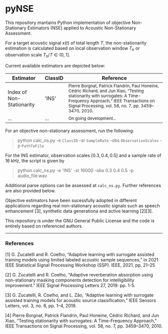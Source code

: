 # pyNSE

This repository mantains Python implementation of objective Non-Stationary Estimators (NSE) applied to Acoustic Non-Stationary Assessment.

For a target acoustic signal $x(t)$ of total length $T$, the non-stationarity estimation is calculated based on local observation window $T_h$ or observation scale $T_h/T \in (0,1]$.

Current available estimators are depicted below:


| Estimator  | ClassID | Reference |
| ------------- | ------------- | - |
| Index of Non-Stationarity  | 'INS'  | <sub>Pierre Borgnat, Patrick Flandrin, Paul Honeine, Cédric Richard, and Jun Xiao, “Testing stationarity with surrogates: A Time-Frequency Approach,” IEEE Transactions on Signal Processing, vol. 58, no. 7, pp. 3459–3470, 2010. <sup>|
| ...  | ...  | <sub> On going development... <sup> |


For an objective non-stationary assessment, run the following:
> python calc_ns.py -e `ClassID` -sr `SampleRate` -obs `ObservationScales` -p `PathToFile`

For the INS estimator, observation scales $[0.3, 0.4, 0.5]$ and a sample rate of $16$ kHz, the script is given by 

> python calc_ns.py -e 'INS' -sr 16000 -obs 0.3 0.4 0.5 -p audio_file.wav

Additional parse options can be assessed at `calc_ns.py`. 
Further references are also provided below.


Objective estimators have been sucessfully adopted in different applications regarding real non-stationary acoustic signals such as speech enhancement [3], synthetic data generationa and active learning [2][3].

This repository is under the GNU General Public License and the code is entirely based on referenced authors.

---
### References
[1] G. Zucatelli and R. Coelho, “Adaptive learning with surrogate assisted training models using limited labeled acoustic sample sequences,” in 2021 IEEE Statistical Signal Processing Workshop (SSP). IEEE, 2021, pp. 21–25

[2] G. Zucatelli and R. Coelho, "Adaptive reverberation absorption using non-stationary masking components detection for intelligibility improvement." IEEE Signal Processing Letters 27, 2019: pp. 1-5.

[3] G. Zucatelli, R. Coelho, and L. Zão, “Adaptive learning with surrogate assisted training models for acoustic source classification,” IEEE Sensors Letters, vol. 3, no. 6, pp. 1–4, 2019.

[4] Pierre Borgnat, Patrick Flandrin, Paul Honeine, Cédric Richard, and Jun Xiao, “Testing stationarity with surrogates: A Time-Frequency Approach,” IEEE Transactions on Signal Processing, vol. 58, no. 7, pp. 3459–3470, 2010.